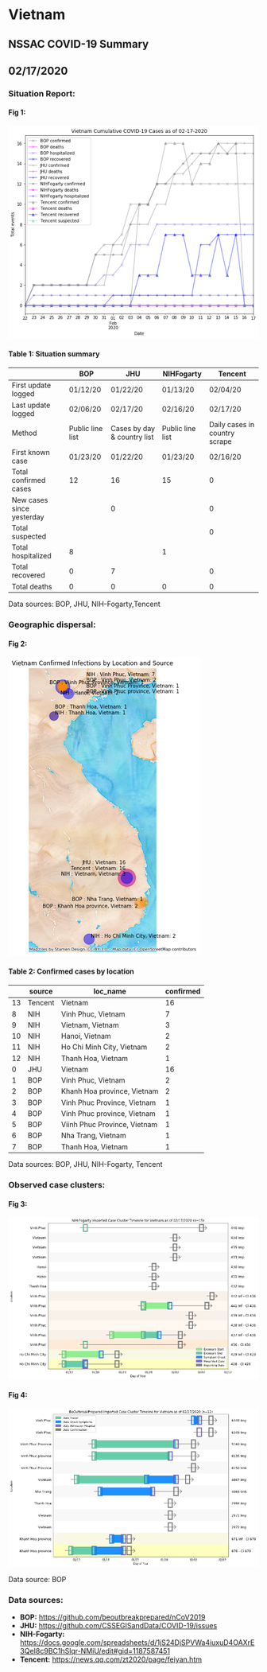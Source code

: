 # Vietnam
## NSSAC COVID-19 Summary
## 02/17/2020



### Situation Report:
#### Fig 1:
![Vietnam cases](../merged_histories/Vietnam_merged_histories.png)

#### Table 1: Situation summary


|                           | BOP              | JHU                         | NIHFogarty       | Tencent                       |
|---------------------------|------------------|-----------------------------|------------------|-------------------------------|
| First update logged       | 01/12/20         | 01/22/20                    | 01/13/20         | 02/04/20                      |
| Last update logged        | 02/06/20         | 02/17/20                    | 02/16/20         | 02/17/20                      |
| Method                    | Public line list | Cases by day & country list | Public line list | Daily cases in country scrape |
| First known case          | 01/23/20         | 01/22/20                    | 01/23/20         | 02/16/20                      |
| Total confirmed cases     | 12               | 16                          | 15               | 0                             |
| New cases since yesterday |                  | 0                           |                  | 0                             |
| Total suspected           |                  |                             |                  | 0                             |
| Total hospitalized        | 8                |                             | 1                |                               |
| Total recovered           | 0                | 7                           |                  | 0                             |
| Total deaths              | 0                | 0                           | 0                | 0                             |

Data sources: BOP, JHU, NIH-Fogarty,Tencent


### Geographic dispersal:
#### Fig 2:
![Vietnam mapped](../case_locs/Vietnam_case_locs.png)

#### Table 2: Confirmed cases by location


|    | source   | loc_name                     |   confirmed |
|----|----------|------------------------------|-------------|
| 13 | Tencent  | Vietnam                      |          16 |
|  8 | NIH      | Vinh Phuc, Vietnam           |           7 |
|  9 | NIH      | Vietnam, Vietnam             |           3 |
| 10 | NIH      | Hanoi, Vietnam               |           2 |
| 11 | NIH      | Ho Chi Minh City, Vietnam    |           2 |
| 12 | NIH      | Thanh Hoa, Vietnam           |           1 |
|  0 | JHU      | Vietnam                      |          16 |
|  1 | BOP      | Vinh Phuc, Vietnam           |           2 |
|  2 | BOP      | Khanh Hoa province, Vietnam  |           2 |
|  3 | BOP      | Vinh Phuc Province, Vietnam  |           1 |
|  4 | BOP      | Vinh Phuc province, Vietnam  |           1 |
|  5 | BOP      | Viinh Phuc Province, Vietnam |           1 |
|  6 | BOP      | Nha Trang, Vietnam           |           1 |
|  7 | BOP      | Thanh Hoa, Vietnam           |           1 |

Data sources: BOP, JHU, NIH-Fogarty, Tencent


### Observed case clusters:
#### Fig 3:
![Vietnam cases](../cluster_analysis/Vietnam_imported_cases_NIHFogarty.png)


#### Fig 4:
![Vietnam cases](../cluster_analysis/Vietnam_imported_cases_BOP.png)



Data source: BOP


### Data sources:
* **BOP:** https://github.com/beoutbreakprepared/nCoV2019
* **JHU:** https://github.com/CSSEGISandData/COVID-19/issues
* **NIH-Fogarty:** https://docs.google.com/spreadsheets/d/1jS24DjSPVWa4iuxuD4OAXrE3QeI8c9BC1hSlqr-NMiU/edit#gid=1187587451
* **Tencent:** https://news.qq.com/zt2020/page/feiyan.htm